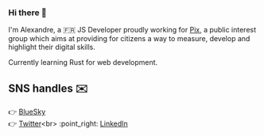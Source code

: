### Hi there 👋

I'm Alexandre, a 🇫🇷 JS Developer proudly working for [Pix](https://www.pix.fr), a public interest group which aims at providing for citizens a way to measure, develop and highlight their digital skills.

Currently learning Rust for web development. 

## SNS handles ✉️

:point_right: [BlueSky](https://bsky.app/profile/alexandrecoin.bsky.social)<br>
:point_right: [Twitter](https://twitter.com/alexandrecoin_)<br>
:point_right: [LinkedIn](https://www.linkedin.com/in/alexandrecoin)<br>

<!--
**alexandrecoin/alexandrecoin** is a ✨ _special_ ✨ repository because its `README.md` (this file) appears on your GitHub profile.

Here are some ideas to get you started:

- 🔭 I’m currently working on ...
- 🌱 I’m currently learning ...
- 👯 I’m looking to collaborate on ...
- 🤔 I’m looking for help with ...
- 💬 Ask me about ...
- 📫 How to reach me: ...
- 😄 Pronouns: ...
- ⚡ Fun fact: ...
-->
